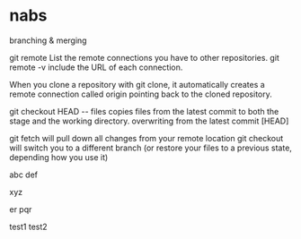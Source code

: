 # nabs
branching &amp; merging

git remote	List the remote connections you have to other repositories.
git remote -v	include the URL of each connection.

When you clone a repository with git clone, it automatically creates a remote connection called origin pointing back to the cloned repository.

git checkout HEAD -- files copies files from the latest commit to both the stage and the working directory.
	overwriting from the latest commit [HEAD]
	
git fetch will pull down all changes from your remote location
git checkout will switch you to a different branch (or restore your files to a previous state, depending how you use it)

abc
def

xyz

er
pqr



test1
test2